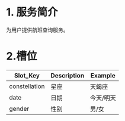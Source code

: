 # 1. 服务简介

为用户提供航班查询服务。

# 2.槽位

| **Slot\_Key** | **Description** | **Example** |
| --- | --- | --- |
| constellation | 星座 | 天蝎座 |
| date | 日期 | 今天\/明天 |
| gender | 性别 | 男\/女 |

